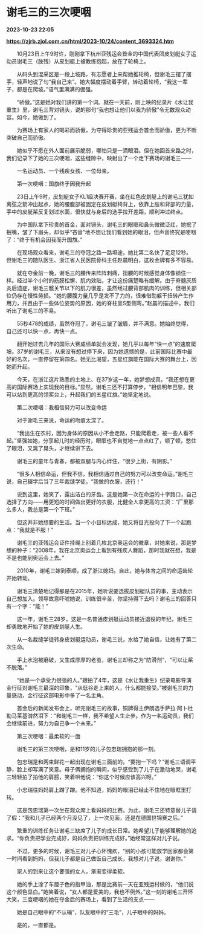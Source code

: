 # 谢毛三的三次哽咽

**2023-10-23 22:05**

**https://zjrb.zjol.com.cn/html/2023-10/24/content_3693324.htm**

　　10月23日上午9时许，刚刚拿下杭州亚残运会首金的中国代表团皮划艇女子运动员谢毛三（肢残）从皮划艇上被教练抱起，放在了轮椅上。

　　从码头到混采区是一段上坡路，有志愿者上来帮她推轮椅，但谢毛三摆了摆手，轻声地说了句“我自己来”。她大幅度摆动着手臂，转动着轮椅，“我这一辈子，都是在爬坡。”语气里满满的倔强。

　　“骄傲。”这是她对我们讲的第一个词。就在一天前，刚上映的纪录片《水让我重生》里，谢毛三背对镜头，说的那句“我也想让他们以我为骄傲”令无数观众动容。如今，她做到了。

　　为赛场上有家人的喝彩而骄傲，为夺得珍贵的亚残运会首金而骄傲，更为不断突破自己而骄傲。

　　她似乎不愿在外人面前展示脆弱，哪怕只是一滴眼泪。但在她回首来路之时，我们记录下了她的三次哽咽，这些缝隙中，映射出了一个走下赛场的谢毛三——

　　一名运动员、一个残疾女孩、一位母亲。

　　第一次哽咽：国旗终于因我升起

　　23日上午9时，皮划艇女子KL1级决赛开赛，坐在红色皮划艇上的谢毛三犹如离弦之箭冲出起点，她的腰腹部被固定在皮划艇椅背上，依靠上肢和背部的力量，手中的皮艇桨反复划过水面，很快就与身后的选手拉开差距，顺利冲过终点。

　　为中国队拿下珍贵的首金，面对镜头，谢毛三的眼眶和鼻头微微泛红，她抿了抿嘴，皱了下眉头，却似乎“吝啬”地不想让我们看到她的眼泪，但声音终究是哽咽了：“终于有机会因我而升国旗。”

　　在现场观众看来，谢毛三的夺冠之路一路坦途，她比第二名快了足足12秒。但谢毛三的随队医生、浙江省人民医院骨科主任赵晨明白，这枚金牌有多不容易。

　　就在夺金前一晚，谢毛三的腰传来阵阵刺痛，扭腰的时候感觉身体像锁住一样。经过半个小时的筋膜松懈、肌内效贴，才让这份痛楚略有缓解。由于脊髓灰质炎后遗症，谢毛三髋关节以下的肌力很差，虽然经过腰背部肌肉的训练，但相关部位仍存在慢性劳损。“她的腰腹力量几乎是发不了力的，很难借助躯干扭转产生作用力，并且由于一些体位姿势的原因，她的脊柱呈S型侧弯。”赵晨的描述中，我们听出了谢毛三的不易。

　　55秒478的成绩，虽然夺冠了，谢毛三皱了皱眉，并不满意。她始终觉得，自己还可以快一点，再快一点。

　　翻开她过去几年的国际大赛成绩单就会发现，她几乎以每年“快一点”的速度爬坡。37岁的谢毛三，从来没有想过停下来，因为她遗憾的是，此前国际比赛中最好的名次，一直停留在第四名。她无比渴望，五星红旗能在国际大赛的舞台上，因她而升起。

　　今天，在浙江这片熟悉的土地上、在37岁这一年，她梦想成真。“我还想在更高的国际赛场上实现我的目标。”显然，谢毛三还不打算停步，“相信明年巴黎，我可以站到更高的领奖台上，升起我们的五星红旗。”她坚定地说。

　　第二次哽咽：我相信努力可以改变命运

　　对于谢毛三来说，命运的吻痕太深了。

　　“我出生在农村，因为身体的原因从小不会走路，只能爬着走，被一些人看不起。”坚强如她，分享起儿时的经历时，眼眶也不自觉地一点点红了，顿了顿，憋住了眼泪，又晃了晃头，才继续讲下去。

　　谢毛三的童年与青春，都被双腿与内心绊住，“很少上街，有阴影。”

　　“很多人相信命运，但我不信。我相信通过自己的努力可以改变命运。”谢毛三说，自己辍学后当了三年裁缝学徒，“我做的衣服，还行！”

　　说到这里，她笑了，露出洁白的牙齿。这是她第一次在命运的十字路口，自己选择了方向——用更短的时间做出更好的衣服，比健全人拿更高的工资：“厂里那么多人，我总是第一个下班。”

　　但这并非她想要的生活。当一个小目标达成，她又将目光投向了下一个起跑点：“我就是不服！”

　　谢毛三的亚残运会证件挂绳上别着几枚北京奥运会的徽章，对她来说，那是梦想的种子：“2008年，我在北京奥运会上看到有残疾人舞蹈，那时我就在想，我是不是也能到奥运会上去。”

　　2010年，谢毛三嫁到泰顺，成了浙江媳妇。自此，她与体育之间的命运齿轮开始转动。

　　谢毛三清楚地记得那是在2015年，她听说要选拔皮划艇队员的事，主动表示自己想加入。领导故意吓唬她说，训练很辛苦，你坚持得下去吗？谢毛三的回答只有一个字：“能！”

　　这一年，谢毛三28岁。这是一名普通皮划艇运动员接近退役的年纪，谢毛三却勇敢地开始了她的皮划艇人生。

　　从一名裁缝学徒转身皮划艇运动员，谢毛三说，水给了她自信，让她有了第二次生命。

　　手上水泡被磨破，又生成厚厚的老茧，谢毛三却称之为“防滑剂”，“可以让桨不脱落。”

　　“她是一个承受力很强的人。”跟拍了4年，这是《水让我重生》纪录电影导演金行征对谢毛三最深的印象，“从低谷走上来的人，什么都能接受。”被谢毛三的力量感动，金行征这部电影中多了一名主角。

　　首金后的新闻发布会上，听完谢毛三的故事，铜牌得主伊朗选手萨拉·阿卜杜勒马莱基潸然泪下：“和谢毛三一样，我不希望人生止步。作为一名运动员，我们会继续前进，努力为自己争一个未来。”

　　第三次哽咽：最柔软的一面

　　谢毛三的第三次哽咽，是和11岁的儿子包忠瑞拥抱的那一刻。

　　包忠瑞是和两束鲜花一起出现在谢毛三面前的。“要抱一下吗？”谢毛三语调平静，脸上却写满了笑意。母子俩拥抱的瞬间，似乎感受到了儿子在激动地哭，谢毛三轻轻拍了拍他的肩膀，笑着哄他说：“你这个时候应该高兴呀。”

　　小忠瑞往妈妈肩上蹭了蹭。他不知道，妈妈的眼泪已经止不住地在眼眶里打转。

　　这是包忠瑞第一次坐在观众席上看妈妈的比赛。为此，谢毛三还特意替儿子请了假：“我和儿子已经两个月没见了，上一次见面，还是在德国世锦赛之后。”

　　繁重的训练任务让谢毛三缺席了儿子的成长日常。她希望儿子能够理解她的追求。“你负责把学业完成好，妈妈负责把训练完成好。”她经常这样对儿子说。

　　不过，更多的时候，谢毛三对儿子心怀愧疚，“别的小孩可能放学回家都会第一时间看到妈妈，但我儿子都是自己做饭自己成长，我想对儿子说，谢谢你。”

　　家人的到来让这个要强的女人，渐渐变得柔软。

　　她的手上涂了车厘子色的指甲油，那是比赛前一天在亚残运村做的，“他们说这个颜色显白。”她笑着说，“女人都是爱美的，我也不例外。”这一刻的谢毛三开怀大笑，三度哽咽的她在夺金后的赛场上，看到了生活的支点——

　　她是自己眼中的“不认输”，队友眼中的“三毛”，儿子眼中的妈妈。

　　是的，一直都是。